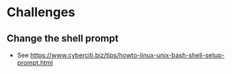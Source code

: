 # Challenges

## Change the shell prompt 

* See https://www.cyberciti.biz/tips/howto-linux-unix-bash-shell-setup-prompt.html 
